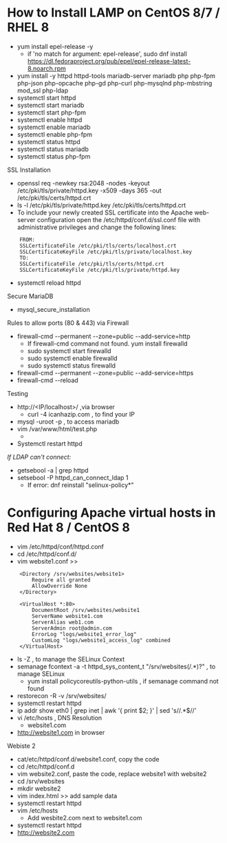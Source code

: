 ﻿# **How to Install LAMP on CentOS 8/7 / RHEL 8**

- yum install epel-release -y
  - if 'no match for argument: epel-release', sudo dnf install https://dl.fedoraproject.org/pub/epel/epel-release-latest-8.noarch.rpm
- yum install -y httpd httpd-tools mariadb-server mariadb php php-fpm php-json php-opcache php-gd php-curl php-mysqlnd php-mbstring mod_ssl php-ldap
- systemctl start httpd
- systemctl start mariadb 
- systemctl start php-fpm
- systemctl enable httpd
- systemctl enable mariadb
- systemctl enable php-fpm 
- systemctl status httpd
- systemctl status mariadb
- systemctl status php-fpm 

SSL Installation
- openssl req -newkey rsa:2048 -nodes -keyout /etc/pki/tls/private/httpd.key -x509 -days 365 -out /etc/pki/tls/certs/httpd.crt
- ls -l /etc/pki/tls/private/httpd.key /etc/pki/tls/certs/httpd.crt
- To include your newly created SSL certificate into the Apache web-server configuration open the /etc/httpd/conf.d/ssl.conf file with administrative privileges and change the following lines:
```
	FROM:
	SSLCertificateFile /etc/pki/tls/certs/localhost.crt
	SSLCertificateKeyFile /etc/pki/tls/private/localhost.key
	TO:
	SSLCertificateFile /etc/pki/tls/certs/httpd.crt
	SSLCertificateKeyFile /etc/pki/tls/private/httpd.key
```
- systemctl reload httpd

Secure MariaDB

- mysql_secure_installation 

Rules to allow ports (80 & 443) via Firewall

- firewall-cmd --permanent --zone=public --add-service=http
  - If firewall-cmd command not found. yum install firewalld
  - sudo systemctl start firewalld
  - sudo systemctl enable firewalld
  - sudo systemctl status firewalld
- firewall-cmd --permanent --zone=public --add-service=https
- firewall-cmd --reload

Testing


- http://<IP/localhost>/ ,via browser
  - curl -4 icanhazip.com , to find your IP
- mysql -uroot -p , to access mariadb
- vim /var/www/html/test.php 
  - <?php phpinfo(); ?>
- Systemctl restart httpd

*If LDAP can't connect:* 
- getsebool -a | grep httpd
- setsebool -P httpd_can_connect_ldap 1
	- If error: dnf reinstall "selinux-policy*"


# **Configuring Apache virtual hosts in Red Hat 8 / CentOS 8**

- vim /etc/httpd/conf/httpd.conf 
- cd /etc/httpd/conf.d/
- vim website1.conf >>
```
	<Directory /srv/websites/website1>
		Require all granted
		AllowOverride None
	</Directory>

	<VirtualHost *:80>
		DocumentRoot /srv/websites/website1
		ServerName website1.com
		ServerAlias web1.com
		ServerAdmin root@admin.com
		ErrorLog "logs/website1_error_log"
		CustomLog "logs/website1_access_log" combined
	</VirtualHost>
```
  
- ls -Z , to manage the SELinux Context
- semanage fcontext -a -t httpd_sys_content_t "/srv/websites(/.*)?"  , to manage SELinux
  - yum install policycoreutils-python-utils , if semanage command not found
- restorecon -R -v /srv/websites/
- systemctl restart httpd
- ip addr show eth0 | grep inet | awk '{ print $2; }' | sed 's/\/.*$//'
- vi /etc/hosts , DNS Resolution 
  - <IP> website1.com
- http://website1.com in browser 

Webiste 2

- cat/etc/httpd/conf.d/website1.conf, copy the code
- cd /etc/httpd/conf.d
- vim website2.conf, paste the code, replace website1 with website2
- cd /srv/websites
- mkdir website2
- vim index.html >> add sample data
- systemctl restart httpd
- vim /etc/hosts
  - Add wesbite2.com next to website1.com
 - systemctl restart httpd
- http://website2.com


 
